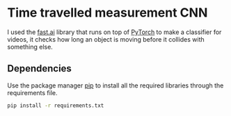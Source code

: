 # Time travelled measurement CNN

I used the [fast.ai](https://www.fast.ai/) library that runs on top of [PyTorch](https://pytorch.org/) to make a classifier for videos, it checks how long an object is moving before it collides with something else.

## Dependencies

Use the package manager [pip](https://pip.pypa.io/en/stable/) to install all the required libraries through the requirements file.

```bash
pip install -r requirements.txt
```
